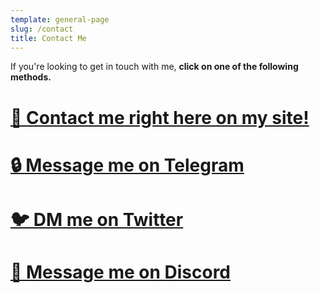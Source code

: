 ```yaml
---
template: general-page
slug: /contact
title: Contact Me
---
```

I﻿f you're looking to get in touch with me, **click on one of the following methods.** 

# [📨 Contact me right here on my site!](https://maxtheo.tk/contact-form)

# [🔒 Message me on Telegram](https://maxtheobald.t.me)

# [🐦 DM me on Twitter](https://twitter.com/maxtheobaldd)

# [👾 Message me on Discord](https://maxtheo.tk/discord)
